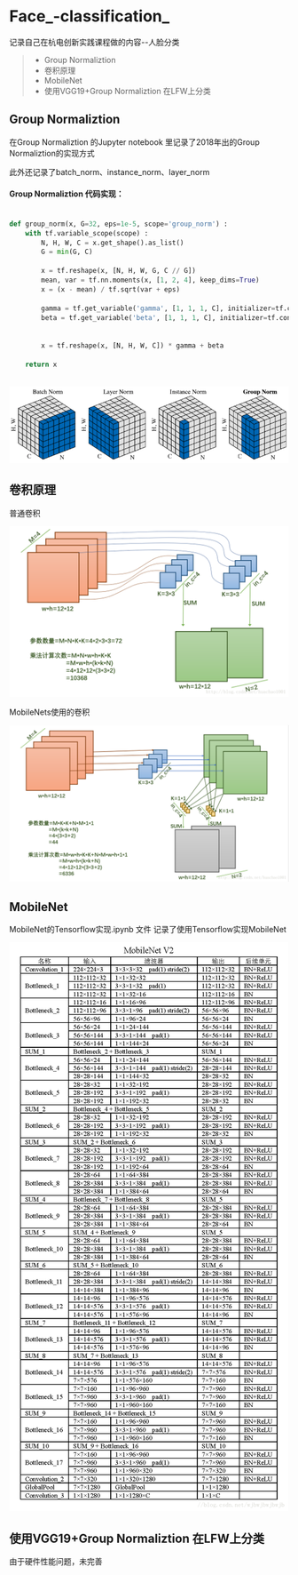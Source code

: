 # Face_-classification_
记录自己在杭电创新实践课程做的内容--人脸分类


> * Group Normaliztion
> * 卷积原理
> * MobileNet
> * 使用VGG19+Group Normaliztion 在LFW上分类


## Group Normaliztion

在Group Normaliztion 的Jupyter notebook 里记录了2018年出的Group Normaliztion的实现方式

此外还记录了batch_norm、instance_norm、layer_norm



#### Group Normaliztion 代码实现：
```python

def group_norm(x, G=32, eps=1e-5, scope='group_norm') :
    with tf.variable_scope(scope) :
        N, H, W, C = x.get_shape().as_list()
        G = min(G, C)

        x = tf.reshape(x, [N, H, W, G, C // G])
        mean, var = tf.nn.moments(x, [1, 2, 4], keep_dims=True)
        x = (x - mean) / tf.sqrt(var + eps)

        gamma = tf.get_variable('gamma', [1, 1, 1, C], initializer=tf.constant_initializer(1.0))
        beta = tf.get_variable('beta', [1, 1, 1, C], initializer=tf.constant_initializer(0.0))


        x = tf.reshape(x, [N, H, W, C]) * gamma + beta

    return x
	
```

![图片](./pic/1.png)


## 卷积原理

普通卷积

![图片](./pic/3.png)

MobileNets使用的卷积

![图片](./pic/4.png)


## MobileNet


MobileNet的Tensorflow实现.ipynb 文件 记录了使用Tensorflow实现MobileNet


![图片](./pic/2.png)



## 使用VGG19+Group Normaliztion 在LFW上分类

由于硬件性能问题，未完善




